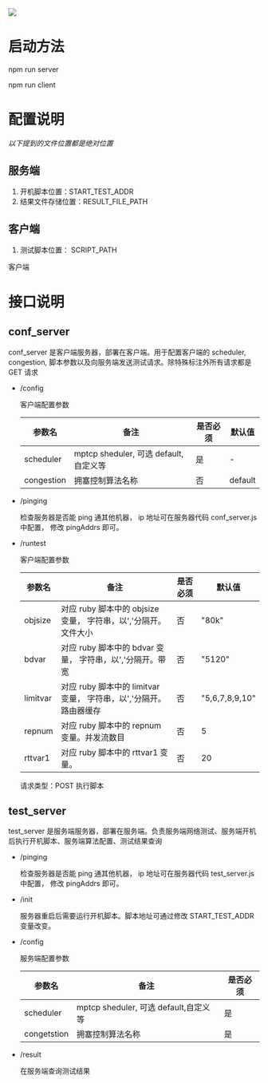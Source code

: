 <img src="./system.png">

# 启动方法

npm run server

npm run client

# 配置说明

_以下提到的文件位置都是绝对位置_

## 服务端

1. 开机脚本位置：START_TEST_ADDR
1. 结果文件存储位置：RESULT_FILE_PATH

## 客户端

1. 测试脚本位置： SCRIPT_PATH

客户端

# 接口说明

## conf_server

conf_server 是客户端服务器，部署在客户端。用于配置客户端的 scheduler, congestion, 脚本参数以及向服务端发送测试请求。除特殊标注外所有请求都是 GET 请求

- /config

  客户端配置参数

  | 参数名     | 备注                                  | 是否必须 | 默认值  |
  | ---------- | ------------------------------------- | -------- | ------- |
  | scheduler  | mptcp sheduler, 可选 default,自定义等 | 是       | -       |
  | congestion | 拥塞控制算法名称                      | 否       | default |

- /pinging

  检查服务器是否能 ping 通其他机器， ip 地址可在服务器代码 conf_server.js 中配置， 修改 pingAddrs 即可。

- /runtest

  客户端配置参数

  | 参数名   | 备注                                                               | 是否必须 | 默认值         |
  | -------- | ------------------------------------------------------------------ | -------- | -------------- |
  | objsize  | 对应 ruby 脚本中的 objsize 变量， 字符串，以','分隔开。文件大小    | 否       | "80k"          |
  | bdvar    | 对应 ruby 脚本中的 bdvar 变量， 字符串，以','分隔开。带宽          | 否       | "5120"         |
  | limitvar | 对应 ruby 脚本中的 limitvar 变量， 字符串，以','分隔开。路由器缓存 | 否       | "5,6,7,8,9,10" |
  | repnum   | 对应 ruby 脚本中的 repnum 变量。并发流数目                         | 否       | 5              |
  | rttvar1  | 对应 ruby 脚本中的 rttvar1 变量。                                  | 否       | 20             |

  请求类型：POST
  执行脚本

## test_server

test_server 是服务端服务器，部署在服务端。负责服务端网络测试、服务端开机后执行开机脚本、服务端算法配置、测试结果查询

- /pinging

  检查服务器是否能 ping 通其他机器， ip 地址可在服务器代码 test_server.js 中配置， 修改 pingAddrs 即可。

- /init

  服务器重启后需要运行开机脚本。脚本地址可通过修改 START_TEST_ADDR 变量改变。

- /config

  服务端配置参数

  | 参数名      | 备注                                  | 是否必须 |
  | ----------- | ------------------------------------- | -------- |
  | scheduler   | mptcp sheduler, 可选 default,自定义等 | 是       |
  | congetstion | 拥塞控制算法名称                      | 是       |

- /result

  在服务端查询测试结果
